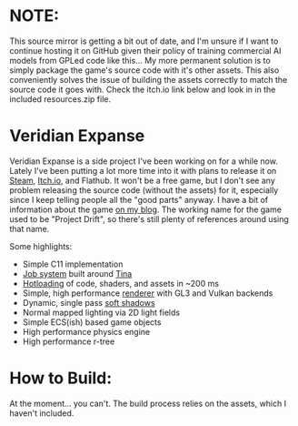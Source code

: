 # NOTE:
This source mirror is getting a bit out of date, and I'm unsure if I want to continue hosting it on GitHub given their policy of training commercial AI models from GPLed code like this... My more permanent solution is to simply package the game's source code with it's other assets. This also conveniently solves the issue of building the assets correctly to match the source code it goes with. Check the itch.io link below and look in in the included resources.zip file.

# Veridian Expanse
Veridian Expanse is a side project I've been working on for a while now. Lately I've been putting a lot more time into it with plans to release it on [Steam](https://store.steampowered.com/app/2137670/Veridian_Expanse/), [Itch.io](https://howlingmoonsoftware.itch.io/veridian-expanse), and Flathub. It won't be a free game, but I don't see any problem releasing the source code (without the assets) for it, especially since I keep telling people all the "good parts" anyway. I have a bit of information about the game [on my blog](https://slembcke.github.io/ProjectDrift). The working name for the game used to be "Project Drift", so there's still plenty of references around using that name.

Some highlights:

* Simple C11 implementation
* [Job system](https://slembcke.github.io/DriftJobs) built around [Tina](https://github.com/slembcke/Tina)
* [Hotloading](https://slembcke.github.io/HotLoadC) of code, shaders, and assets in ~200 ms
* Simple, high performance [renderer](https://slembcke.github.io/Drift-Renderer) with GL3 and Vulkan backends
* Dynamic, single pass [soft shadows](https://slembcke.github.io/SuperFastSoftShadows)
* Normal mapped lighting via 2D light fields
* Simple ECS(ish) based game objects
* High performance physics engine
* High performance r-tree

# How to Build:
At the moment... you can't. The build process relies on the assets, which I haven't included.

